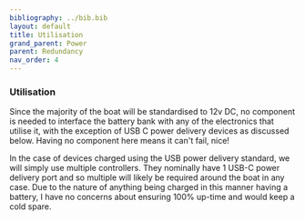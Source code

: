 ```yaml
---
bibliography: ../bib.bib
layout: default
title: Utilisation
grand_parent: Power
parent: Redundancy
nav_order: 4
---
```

### Utilisation

Since the  majority of the boat will be standardised to 12v DC, no
component is needed to interface the battery bank with any of the
electronics that utilise it, with the exception of USB C power delivery
devices as discussed below. Having no component here means it can't
fail, nice!

In the case of devices charged using the USB power delivery standard, we
will simply use multiple controllers. They nominally have 1 USB-C power
delivery port and so multiple will likely be required around the boat in
any case. Due to the nature of anything being charged in this manner
having a battery, I have no concerns about ensuring 100% up-time and
would keep a cold spare.
